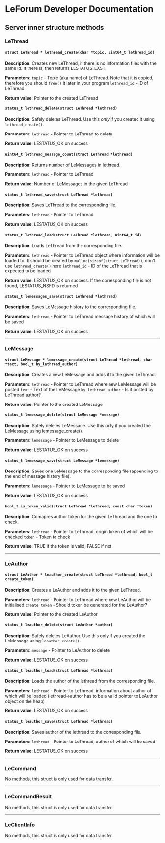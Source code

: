 # LeForum Developer Documentation
## Server inner structure methods
### LeThread
#### `struct LeThread * lethread_create(char *topic, uint64_t lethread_id)`
**Description**:
Creates new LeThread, if there is no information files with the same id. If there is, then returns LESTATUS_EXST.

**Parameters**: 
`topic` - Topic (aka name) of LeThread. Note that it is copied, therefore you should `free()` it later in your program
`lethread_id` - ID of LeThread

**Return value**:
Pointer to the created LeThread

#### `status_t lethread_delete(struct LeThread *lethread)`
**Description**:
Safely deletes LeThread. Use this _only_ if you created it using `lethread_create()`.

**Parameters**:
`lethread` - Pointer to LeThread to delete

**Return value**:
LESTATUS_OK on success

#### `uint64_t lethread_message_count(struct LeThread *lethread)`
**Description**: 
Returns number of LeMessages in lethread.

**Parameters**:
`lethread` - Pointer to LeThread

**Return value**:
Number of LeMessages in the given LeThread

#### `status_t lethread_save(struct LeThread *lethread)`
**Description**: 
Saves LeThread to the corresponding file.

**Parameters**:
`lethread` - Pointer to LeThread

**Return value**:
LESTATUS_OK on success

#### `status_t lethread_load(struct LeThread *lethread, uint64_t id)`
**Description**: 
Loads LeThread from the corresponding file.

**Parameters**:
`lethread` - Pointer to LeThread object where information will be loaded to. It should be created by `malloc(sizeof(struct LeThread))`, don't use `lethread_create()` here
`lethread_id` - ID of the LeThread that is expected to be loaded

**Return value**:
LESTATUS_OK on success. If the corresponding file is not found, LESTATUS_NSFD is returned

#### `status_t lemessages_save(struct LeThread *lethread)`
**Description**: 
Saves LeMessage history to the corresponding file.

**Parameters**:
`lethread` - Pointer to LeThread message history of which will be saved

**Return value**:
LESTATUS_OK on success

---

### LeMessage
#### `struct LeMessage * lemessage_create(struct LeThread *lethread, char *text, bool_t by_lethread_author)`
**Description**: 
Creates a new LeMessage and adds it to the given LeThread.

**Parameters**:
`lethread` - Pointer to LeThread where new LeMessage will be posted
`text` - Text of the LeMessage
`by_lethread_author` - Is it posted by LeThread author?

**Return value**:
Pointer to the created LeMessage

#### `status_t lemessage_delete(struct LeMessage *message)`
**Description**: 
Safely deletes LeMessage. Use this only if you created the LeMessage using lemessage_create().

**Parameters**:
`lemessage` - Pointer to LeMessage to delete

**Return value**:
LESTATUS_OK on success

#### `status_t lemessage_save(struct LeMessage *lemessage)`
**Description**: 
Saves one LeMessage to the corresponding file (appending to the end of message history file).

**Parameters**:
`lemessage` - Pointer to LeMessage to be saved

**Return value**:
LESTATUS_OK on success

#### `bool_t is_token_valid(struct LeThread *lethread, const char *token)`
**Description**: 
Comapres author token for the given LeThread and the one to check.

**Parameters**:
`lethread` - Pointer to LeThread, origin token of which will be checked
`token` - Token to check

**Return value**:
TRUE if the token is valid, FALSE if not

---

### LeAuthor
#### `struct LeAuthor * leauthor_create(struct LeThread *lethread, bool_t create_token)`
**Description**: 
Creates a LeAuthor and adds it to the given LeThread.

**Parameters**:
`lethread` - Pointer to LeThread where new LeAuthor will be initialised
`create_token` - Should token be generated for the LeAuthor?

**Return value**:
Pointer to the created LeAuthor

#### `status_t leauthor_delete(struct LeAuthor *author)`
**Description**: 
Safely deletes LeAuthor. Use this only if you created the LeMessage using `leauthor_create()`.

**Parameters**:
`message` - Pointer to LeAuthor to delete

**Return value**:
LESTATUS_OK on success

#### `status_t leauthor_load(struct LeThread *lethread)`
**Description**: 
Loads the author of the lethread from the corresponding file.

**Parameters**:
`lethread` - Pointer to LeThread, information about author of which will be loaded (lethread->author has to be a valid pointer to LeAuthor object on the heap)

**Return value**:
LESTATUS_OK on success


#### `status_t leauthor_save(struct LeThread *lethread)`
**Description**: 
Saves author of the lethread to the corresponding file.

**Parameters**:
`lethread` - Pointer to LeThread, author of which will be saved

**Return value**:
LESTATUS_OK on success


---

### LeCommand
No methods, this struct is only used for data transfer.

---

### LeCommandResult
No methods, this struct is only used for data transfer.

---

### LeClientInfo
No methods, this struct is only used for data transfer.